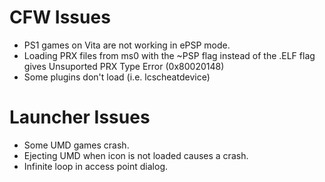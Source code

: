 # CFW Issues
- PS1 games on Vita are not working in ePSP mode.
- Loading PRX files from ms0 with the ~PSP flag instead of the .ELF flag gives Unsuported PRX Type Error (0x80020148)
- Some plugins don't load (i.e. lcscheatdevice)

# Launcher Issues
- Some UMD games crash.
- Ejecting UMD when icon is not loaded causes a crash.
- Infinite loop in access point dialog.
